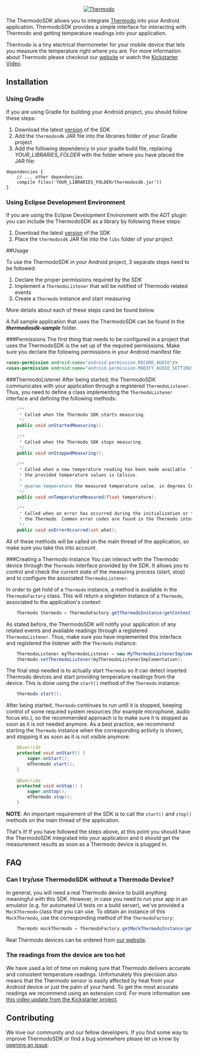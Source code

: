 <p align="center">
  <a href="http://developer.thermodo.com/"><img src="http://thermodo.com/assets/images/thermodo_logo.jpg" alt="Thermodo" title="Thermodo" /></a>
</p>

The ThermodoSDK allows you to integrate [Thermodo](http://thermodo.com) into your Android application. ThermodoSDK provides a simple interface for interacting with Thermodo and getting temperature readings into your application.

Thermodo is a tiny electrical thermometer for your mobile device that lets you measure the temperature right where you are. For more information about Thermodo please checkout our [website](http://thermodo.com) or watch the [Kickstarter Video](http://www.kickstarter.com/projects/robocat/thermodo-the-tiny-thermometer-for-mobile-devices).

## Installation
### Using Gradle
<!--- NOT SUPPORTED YET
If you are using Gradle for building your Android project, you can simply add a dependency for this library, specifying the packaging type of 'aar':
```
dependencies {
    // ... other dependencies
    compile 'com.robocatapps:thermodosdk:1.0.+@aar'
}
```
--->

If you are using Gradle for building your Android project, you should follow these steps:

1. Download the latest [version](https://github.com/thermodo/ThermodoSDK-Android/tree/master/thermodosdk-dist) of the SDK
2. Add the `thermodosdk` JAR file into the libraries folder of your Gradle project
3. Add the following dependency in your gradle build file, replacing _YOUR_LIBRARIES_FOLDER_ with the folder where you have placed the JAR file:

```
dependencies {
    // ... other dependencies
    compile files('YOUR_LIBRARIES_FOLDER/thermodosdk.jar'))
}
```

### Using Eclipse Development Environment
If you are using the Eclipse Development Environment with the ADT plugin you can include the ThermodoSDK as a library by following these steps:

1. Download the latest [version](https://github.com/thermodo/ThermodoSDK-Android/tree/master/thermodosdk-dist) of the SDK
2. Place the `thermodosdk` JAR file into the `libs` folder of your project

<!--- NOT SUPPORTED YET
## Using Maven
If you are using Maven for building your Android project, you can simply add a dependency for this library:

```
<dependency>
  <groupId>com.robocatapps</groupId>
  <artifactId>thermodosdk</artifactId>
  <version>1.0.0</version>
  <type>apklib</type>
</dependency>
```
--->

##Usage

To use the ThermodoSDK in your Android project, 3 separate steps need to be followed:
1. Declare the proper permissions required by the SDK
2. Implement a `ThermodoListener` that will be notified of Thermodo related events
3. Create a `Thermodo` instance and start measuring

More details about each of these steps cand be found below. 

A full sample application that uses the ThermodoSDK can be found in the **_thermodosdk-sample_** folder.

###Permissions
The first thing that needs to be configured in a project that uses the ThermodoSDK is the set up of the required permissions. Make sure you declare the following permissions in your Android manifest file:
```xml
<uses-permission android:name="android.permission.RECORD_AUDIO"/>
<uses-permission android:name="android.permission.MODIFY_AUDIO_SETTINGS"/>
```

###ThermodoListener
After being started, the ThermodoSDK communicates with your application through a registered `ThermodoListener`. Thus, you need to define a class implementing the `ThermodoListener` interface and defining the following methods:
```java
    /**
     * Called when the Thermodo SDK starts measuring.
     */
    public void onStartedMeasuring();
    
    /**
     * Called when the Thermodo SDK stops measuring.
     */
    public void onStoppedMeasuring();
    
    /**
     * Called when a new temperature reading has been made available. The measurement unit of
     * the provided temperature values is Celsius.
     *
     * @param temperature the measured temperature value, in degrees Celsius
     */
    public void onTemperatureMeasured(float temperature);
    
    /**
     * Called when an error has occurred during the initialization or the measurements done by
     * the Thermodo. Common error codes are found in the Thermodo interface.
     */
    public void onErrorOccurred(int what);
```
All of these methods will be called on the main thread of the application, so make sure you take this into account.

###Creating a Thermodo instance 
You can interact with the Thermodo device through the `Thermodo` interface provided by the SDK. It allows you to control and check the current state of the measuring process (start, stop) and to configure the associated `ThermodoListener`.

In order to get hold of a `Thermodo` instance, a method is available in the `ThermodoFactory` class. This will return a singleton instance of a `Thermodo`, associated to the application's context:
```java
    Thermodo thermodo = ThermodoFactory.getThermodoInstance(getContext());
```

As stated before, the ThermodoSDK will notify your application of any related events and available readings through a registered `ThermodoListener`. Thus, make sure you have implemented this interface and registered the listener with the `Thermodo` instance:
```java
    ThermodoListener myThermodoListener = new MyThermodoListenerImplementation();
    thermodo.setThermodoListener(myThermodoListenerImplementation);
```

The final step needed is to actually start `Thermodo` so it can detect inserted Thermodo devices and start providing temperature readings from the device. This is done using the `start()` method of the `Thermodo` instance:
```java
    thermodo.start();
```
After being started, `Thermodo` continues to run until it is stopped, keeping control of some required system resources (for example microphone, audio focus etc.), so the recommended approach is to make sure it is stopped as soon as it is not needed anymore. As a best practice, we recommend starting the `Thermodo` instance when the corresponding activity is shown, and stopping it as soon as it is not visible anymore:
```java
    @Override
    protected void onStart() {
        super.onStart();
		mThermodo.start();
	}
    
    @Override
	protected void onStop() {
		super.onStop();
		mThermodo.stop();
	}
```
**NOTE**: An important requirement of the SDK is to call the `start()` and `stop()` methods on the main thread of the application.

That's it! If you have followed the steps above, at this point you should have the ThermodoSDK integrated into your application and it should get the measurement results as soon as a Thermodo device is plugged in.


## FAQ

### Can I try/use ThermodoSDK without a Thermodo Device?

In general, you will need a real Thermodo device to build anything meaningful with this SDK. However, in case you need to run your app in an emulator (e.g. for automated UI tests on a build server), we've provided a `MockThermodo` class that you can use. To obtain an instance of this `MockThermodo`, use the corresponding method of the `ThermodoFactory`:
```java
    Thermodo mockThermodo = ThermodoFactory.getMockThermodoInstance(getContext());
```

Real Thermodo devices can be ordered from [our website](http://thermodo.com).

### The readings from the device are too hot

We have used a lot of time on making sure that Thermodo delivers accurate and consistent temperature readings. Unfortunately this precision also means that the Thermodo sensor is easily affected by heat from your Android device or just the palm of your hand. To get the most accurate readings we recommend using an extension cord. For more information see [this video update from the Kickstarter project](http://vimeo.com/76458958).

## Contributing

We love our community and our fellow developers. If you find some way to improve ThermodoSDK or find a bug somewhere please let us know by [opening an issue](https://github.com/thermodo/ThermodoSDK-Android/issues/new).

